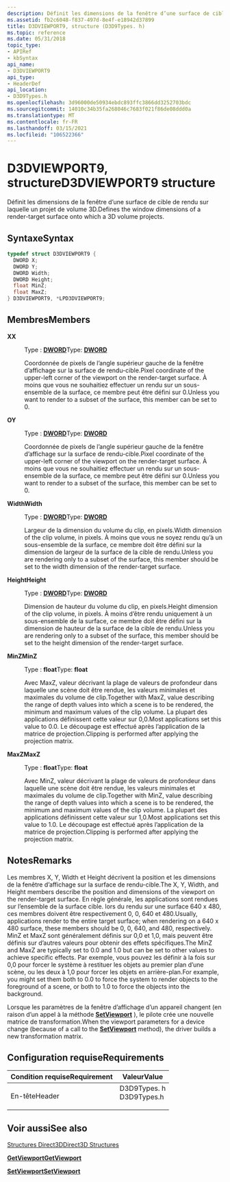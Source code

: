 ```yaml
---
description: Définit les dimensions de la fenêtre d’une surface de cible de rendu sur laquelle un projet de volume 3D.
ms.assetid: fb2c6048-f837-497d-8e4f-e18942d37899
title: D3DVIEWPORT9, structure (D3D9Types. h)
ms.topic: reference
ms.date: 05/31/2018
topic_type:
- APIRef
- kbSyntax
api_name:
- D3DVIEWPORT9
api_type:
- HeaderDef
api_location:
- D3D9Types.h
ms.openlocfilehash: 3d96000de50934ebdc893ffc3866dd3252703bdc
ms.sourcegitcommit: 14010c34b35fa268046c7683f021f86de08ddd0a
ms.translationtype: MT
ms.contentlocale: fr-FR
ms.lasthandoff: 03/15/2021
ms.locfileid: "106522366"
---
```

# <a name="d3dviewport9-structure"></a><span data-ttu-id="4f0cf-103">D3DVIEWPORT9, structure</span><span class="sxs-lookup"><span data-stu-id="4f0cf-103">D3DVIEWPORT9 structure</span></span>

<span data-ttu-id="4f0cf-104">Définit les dimensions de la fenêtre d’une surface de cible de rendu sur laquelle un projet de volume 3D.</span><span class="sxs-lookup"><span data-stu-id="4f0cf-104">Defines the window dimensions of a render-target surface onto which a 3D volume projects.</span></span>

## <a name="syntax"></a><span data-ttu-id="4f0cf-105">Syntaxe</span><span class="sxs-lookup"><span data-stu-id="4f0cf-105">Syntax</span></span>


```C++
typedef struct D3DVIEWPORT9 {
  DWORD X;
  DWORD Y;
  DWORD Width;
  DWORD Height;
  float MinZ;
  float MaxZ;
} D3DVIEWPORT9, *LPD3DVIEWPORT9;
```



## <a name="members"></a><span data-ttu-id="4f0cf-106">Membres</span><span class="sxs-lookup"><span data-stu-id="4f0cf-106">Members</span></span>

<dl> <dt>

<span data-ttu-id="4f0cf-107">**X**</span><span class="sxs-lookup"><span data-stu-id="4f0cf-107">**X**</span></span>
</dt> <dd>

<span data-ttu-id="4f0cf-108">Type : **[ **DWORD**](../winprog/windows-data-types.md)**</span><span class="sxs-lookup"><span data-stu-id="4f0cf-108">Type: **[**DWORD**](../winprog/windows-data-types.md)**</span></span>

</dd> <dd>

<span data-ttu-id="4f0cf-109">Coordonnée de pixels de l’angle supérieur gauche de la fenêtre d’affichage sur la surface de rendu-cible.</span><span class="sxs-lookup"><span data-stu-id="4f0cf-109">Pixel coordinate of the upper-left corner of the viewport on the render-target surface.</span></span> <span data-ttu-id="4f0cf-110">À moins que vous ne souhaitiez effectuer un rendu sur un sous-ensemble de la surface, ce membre peut être défini sur 0.</span><span class="sxs-lookup"><span data-stu-id="4f0cf-110">Unless you want to render to a subset of the surface, this member can be set to 0.</span></span>

</dd> <dt>

<span data-ttu-id="4f0cf-111">**O**</span><span class="sxs-lookup"><span data-stu-id="4f0cf-111">**Y**</span></span>
</dt> <dd>

<span data-ttu-id="4f0cf-112">Type : **[ **DWORD**](../winprog/windows-data-types.md)**</span><span class="sxs-lookup"><span data-stu-id="4f0cf-112">Type: **[**DWORD**](../winprog/windows-data-types.md)**</span></span>

</dd> <dd>

<span data-ttu-id="4f0cf-113">Coordonnée de pixels de l’angle supérieur gauche de la fenêtre d’affichage sur la surface de rendu-cible.</span><span class="sxs-lookup"><span data-stu-id="4f0cf-113">Pixel coordinate of the upper-left corner of the viewport on the render-target surface.</span></span> <span data-ttu-id="4f0cf-114">À moins que vous ne souhaitiez effectuer un rendu sur un sous-ensemble de la surface, ce membre peut être défini sur 0.</span><span class="sxs-lookup"><span data-stu-id="4f0cf-114">Unless you want to render to a subset of the surface, this member can be set to 0.</span></span>

</dd> <dt>

<span data-ttu-id="4f0cf-115">**Width**</span><span class="sxs-lookup"><span data-stu-id="4f0cf-115">**Width**</span></span>
</dt> <dd>

<span data-ttu-id="4f0cf-116">Type : **[ **DWORD**](../winprog/windows-data-types.md)**</span><span class="sxs-lookup"><span data-stu-id="4f0cf-116">Type: **[**DWORD**](../winprog/windows-data-types.md)**</span></span>

</dd> <dd>

<span data-ttu-id="4f0cf-117">Largeur de la dimension du volume du clip, en pixels.</span><span class="sxs-lookup"><span data-stu-id="4f0cf-117">Width dimension of the clip volume, in pixels.</span></span> <span data-ttu-id="4f0cf-118">À moins que vous ne soyez rendu qu’à un sous-ensemble de la surface, ce membre doit être défini sur la dimension de largeur de la surface de la cible de rendu.</span><span class="sxs-lookup"><span data-stu-id="4f0cf-118">Unless you are rendering only to a subset of the surface, this member should be set to the width dimension of the render-target surface.</span></span>

</dd> <dt>

<span data-ttu-id="4f0cf-119">**Height**</span><span class="sxs-lookup"><span data-stu-id="4f0cf-119">**Height**</span></span>
</dt> <dd>

<span data-ttu-id="4f0cf-120">Type : **[ **DWORD**](../winprog/windows-data-types.md)**</span><span class="sxs-lookup"><span data-stu-id="4f0cf-120">Type: **[**DWORD**](../winprog/windows-data-types.md)**</span></span>

</dd> <dd>

<span data-ttu-id="4f0cf-121">Dimension de hauteur du volume du clip, en pixels.</span><span class="sxs-lookup"><span data-stu-id="4f0cf-121">Height dimension of the clip volume, in pixels.</span></span> <span data-ttu-id="4f0cf-122">À moins d’être rendu uniquement à un sous-ensemble de la surface, ce membre doit être défini sur la dimension de hauteur de la surface de la cible de rendu.</span><span class="sxs-lookup"><span data-stu-id="4f0cf-122">Unless you are rendering only to a subset of the surface, this member should be set to the height dimension of the render-target surface.</span></span>

</dd> <dt>

<span data-ttu-id="4f0cf-123">**MinZ**</span><span class="sxs-lookup"><span data-stu-id="4f0cf-123">**MinZ**</span></span>
</dt> <dd>

<span data-ttu-id="4f0cf-124">Type : **float**</span><span class="sxs-lookup"><span data-stu-id="4f0cf-124">Type: **float**</span></span>

</dd> <dd>

<span data-ttu-id="4f0cf-125">Avec MaxZ, valeur décrivant la plage de valeurs de profondeur dans laquelle une scène doit être rendue, les valeurs minimales et maximales du volume de clip.</span><span class="sxs-lookup"><span data-stu-id="4f0cf-125">Together with MaxZ, value describing the range of depth values into which a scene is to be rendered, the minimum and maximum values of the clip volume.</span></span> <span data-ttu-id="4f0cf-126">La plupart des applications définissent cette valeur sur 0,0.</span><span class="sxs-lookup"><span data-stu-id="4f0cf-126">Most applications set this value to 0.0.</span></span> <span data-ttu-id="4f0cf-127">Le découpage est effectué après l’application de la matrice de projection.</span><span class="sxs-lookup"><span data-stu-id="4f0cf-127">Clipping is performed after applying the projection matrix.</span></span>

</dd> <dt>

<span data-ttu-id="4f0cf-128">**MaxZ**</span><span class="sxs-lookup"><span data-stu-id="4f0cf-128">**MaxZ**</span></span>
</dt> <dd>

<span data-ttu-id="4f0cf-129">Type : **float**</span><span class="sxs-lookup"><span data-stu-id="4f0cf-129">Type: **float**</span></span>

</dd> <dd>

<span data-ttu-id="4f0cf-130">Avec MinZ, valeur décrivant la plage de valeurs de profondeur dans laquelle une scène doit être rendue, les valeurs minimales et maximales du volume de clip.</span><span class="sxs-lookup"><span data-stu-id="4f0cf-130">Together with MinZ, value describing the range of depth values into which a scene is to be rendered, the minimum and maximum values of the clip volume.</span></span> <span data-ttu-id="4f0cf-131">La plupart des applications définissent cette valeur sur 1,0.</span><span class="sxs-lookup"><span data-stu-id="4f0cf-131">Most applications set this value to 1.0.</span></span> <span data-ttu-id="4f0cf-132">Le découpage est effectué après l’application de la matrice de projection.</span><span class="sxs-lookup"><span data-stu-id="4f0cf-132">Clipping is performed after applying the projection matrix.</span></span>

</dd> </dl>

## <a name="remarks"></a><span data-ttu-id="4f0cf-133">Notes</span><span class="sxs-lookup"><span data-stu-id="4f0cf-133">Remarks</span></span>

<span data-ttu-id="4f0cf-134">Les membres X, Y, Width et Height décrivent la position et les dimensions de la fenêtre d’affichage sur la surface de rendu-cible.</span><span class="sxs-lookup"><span data-stu-id="4f0cf-134">The X, Y, Width, and Height members describe the position and dimensions of the viewport on the render-target surface.</span></span> <span data-ttu-id="4f0cf-135">En règle générale, les applications sont rendues sur l’ensemble de la surface cible. lors du rendu sur une surface 640 x 480, ces membres doivent être respectivement 0, 0, 640 et 480.</span><span class="sxs-lookup"><span data-stu-id="4f0cf-135">Usually, applications render to the entire target surface; when rendering on a 640 x 480 surface, these members should be 0, 0, 640, and 480, respectively.</span></span> <span data-ttu-id="4f0cf-136">MinZ et MaxZ sont généralement définis sur 0,0 et 1,0, mais peuvent être définis sur d’autres valeurs pour obtenir des effets spécifiques.</span><span class="sxs-lookup"><span data-stu-id="4f0cf-136">The MinZ and MaxZ are typically set to 0.0 and 1.0 but can be set to other values to achieve specific effects.</span></span> <span data-ttu-id="4f0cf-137">Par exemple, vous pouvez les définir à la fois sur 0,0 pour forcer le système à restituer les objets au premier plan d’une scène, ou les deux à 1,0 pour forcer les objets en arrière-plan.</span><span class="sxs-lookup"><span data-stu-id="4f0cf-137">For example, you might set them both to 0.0 to force the system to render objects to the foreground of a scene, or both to 1.0 to force the objects into the background.</span></span>

<span data-ttu-id="4f0cf-138">Lorsque les paramètres de la fenêtre d’affichage d’un appareil changent (en raison d’un appel à la méthode [**SetViewport**](/windows/win32/api/d3d9helper/nf-d3d9helper-idirect3ddevice9-setviewport) ), le pilote crée une nouvelle matrice de transformation.</span><span class="sxs-lookup"><span data-stu-id="4f0cf-138">When the viewport parameters for a device change (because of a call to the [**SetViewport**](/windows/win32/api/d3d9helper/nf-d3d9helper-idirect3ddevice9-setviewport) method), the driver builds a new transformation matrix.</span></span>

## <a name="requirements"></a><span data-ttu-id="4f0cf-139">Configuration requise</span><span class="sxs-lookup"><span data-stu-id="4f0cf-139">Requirements</span></span>



| <span data-ttu-id="4f0cf-140">Condition requise</span><span class="sxs-lookup"><span data-stu-id="4f0cf-140">Requirement</span></span> | <span data-ttu-id="4f0cf-141">Valeur</span><span class="sxs-lookup"><span data-stu-id="4f0cf-141">Value</span></span> |
|-------------------|----------------------------------------------------------------------------------------|
| <span data-ttu-id="4f0cf-142">En-tête</span><span class="sxs-lookup"><span data-stu-id="4f0cf-142">Header</span></span><br/> | <dl> <span data-ttu-id="4f0cf-143"><dt>D3D9Types. h</dt></span><span class="sxs-lookup"><span data-stu-id="4f0cf-143"><dt>D3D9Types.h</dt></span></span> </dl> |



## <a name="see-also"></a><span data-ttu-id="4f0cf-144">Voir aussi</span><span class="sxs-lookup"><span data-stu-id="4f0cf-144">See also</span></span>

<dl> <dt>

[<span data-ttu-id="4f0cf-145">Structures Direct3D</span><span class="sxs-lookup"><span data-stu-id="4f0cf-145">Direct3D Structures</span></span>](dx9-graphics-reference-d3d-structures.md)
</dt> <dt>

[<span data-ttu-id="4f0cf-146">**GetViewport**</span><span class="sxs-lookup"><span data-stu-id="4f0cf-146">**GetViewport**</span></span>](/windows/win32/api/d3d9helper/nf-d3d9helper-idirect3ddevice9-getviewport)
</dt> <dt>

[<span data-ttu-id="4f0cf-147">**SetViewport**</span><span class="sxs-lookup"><span data-stu-id="4f0cf-147">**SetViewport**</span></span>](/windows/win32/api/d3d9helper/nf-d3d9helper-idirect3ddevice9-setviewport)
</dt> </dl>

 

 
